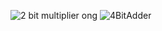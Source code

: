 ![2 bit multiplier ong](https://github.com/user-attachments/assets/97d8d14b-5d1c-4674-9aa6-2714ebb4a338)
![4BitAdder](https://github.com/user-attachments/assets/bb51dcea-73f8-43d6-b4af-a7fa1c1fab5b)
